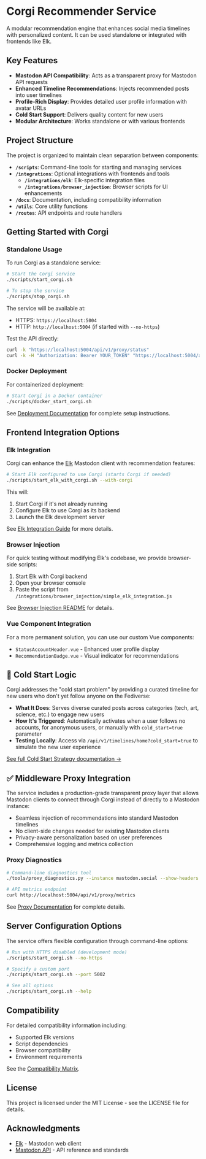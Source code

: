 # Corgi Recommender Service

A modular recommendation engine that enhances social media timelines with personalized content. It can be used standalone or integrated with frontends like Elk.

## Key Features

- **Mastodon API Compatibility**: Acts as a transparent proxy for Mastodon API requests
- **Enhanced Timeline Recommendations**: Injects recommended posts into user timelines
- **Profile-Rich Display**: Provides detailed user profile information with avatar URLs
- **Cold Start Support**: Delivers quality content for new users
- **Modular Architecture**: Works standalone or with various frontends

## Project Structure

The project is organized to maintain clean separation between components:

- **`/scripts`**: Command-line tools for starting and managing services
- **`/integrations`**: Optional integrations with frontends and tools
  - **`/integrations/elk`**: Elk-specific integration files
  - **`/integrations/browser_injection`**: Browser scripts for UI enhancements
- **`/docs`**: Documentation, including compatibility information
- **`/utils`**: Core utility functions
- **`/routes`**: API endpoints and route handlers

## Getting Started with Corgi

### Standalone Usage

To run Corgi as a standalone service:

```bash
# Start the Corgi service
./scripts/start_corgi.sh

# To stop the service
./scripts/stop_corgi.sh
```

The service will be available at:
- HTTPS: `https://localhost:5004`
- HTTP: `http://localhost:5004` (if started with `--no-https`)

Test the API directly:

```bash
curl -k "https://localhost:5004/api/v1/proxy/status"
curl -k -H "Authorization: Bearer YOUR_TOKEN" "https://localhost:5004/api/v1/timelines/home"
```

### Docker Deployment

For containerized deployment:

```bash
# Start Corgi in a Docker container
./scripts/docker_start_corgi.sh
```

See [Deployment Documentation](docs/deployment.md) for complete setup instructions.

## Frontend Integration Options

### Elk Integration

Corgi can enhance the [Elk](https://github.com/elk-zone/elk) Mastodon client with recommendation features:

```bash
# Start Elk configured to use Corgi (starts Corgi if needed)
./scripts/start_elk_with_corgi.sh --with-corgi
```

This will:
1. Start Corgi if it's not already running
2. Configure Elk to use Corgi as its backend
3. Launch the Elk development server

See [Elk Integration Guide](docs/elk_integration.md) for more details.

### Browser Injection

For quick testing without modifying Elk's codebase, we provide browser-side scripts:

1. Start Elk with Corgi backend
2. Open your browser console
3. Paste the script from `/integrations/browser_injection/simple_elk_integration.js`

See [Browser Injection README](integrations/browser_injection/README.md) for details.

### Vue Component Integration

For a more permanent solution, you can use our custom Vue components:

- `StatusAccountHeader.vue` - Enhanced user profile display
- `RecommendationBadge.vue` - Visual indicator for recommendations

## 🚀 Cold Start Logic

Corgi addresses the "cold start problem" by providing a curated timeline for new users who don't yet follow anyone on the Fediverse:

- **What It Does**: Serves diverse curated posts across categories (tech, art, science, etc.) to engage new users
- **How It's Triggered**: Automatically activates when a user follows no accounts, for anonymous users, or manually with `cold_start=true` parameter
- **Testing Locally**: Access via `/api/v1/timelines/home?cold_start=true` to simulate the new user experience

[See full Cold Start Strategy documentation →](docs/cold_start_strategy.md)

## ✅ Middleware Proxy Integration

The service includes a production-grade transparent proxy layer that allows Mastodon clients to connect through Corgi instead of directly to a Mastodon instance:

- Seamless injection of recommendations into standard Mastodon timelines
- No client-side changes needed for existing Mastodon clients
- Privacy-aware personalization based on user preferences
- Comprehensive logging and metrics collection

### Proxy Diagnostics

```bash
# Command-line diagnostics tool
./tools/proxy_diagnostics.py --instance mastodon.social --show-headers

# API metrics endpoint
curl http://localhost:5004/api/v1/proxy/metrics
```

See [Proxy Documentation](docs/proxy.md) for complete details.

## Server Configuration Options

The service offers flexible configuration through command-line options:

```bash
# Run with HTTPS disabled (development mode)
./scripts/start_corgi.sh --no-https

# Specify a custom port
./scripts/start_corgi.sh --port 5002

# See all options
./scripts/start_corgi.sh --help
```

## Compatibility

For detailed compatibility information including:
- Supported Elk versions
- Script dependencies
- Browser compatibility
- Environment requirements

See the [Compatibility Matrix](docs/COMPATIBILITY.md).

## License

This project is licensed under the MIT License - see the LICENSE file for details.

## Acknowledgments

- [Elk](https://github.com/elk-zone/elk) - Mastodon web client
- [Mastodon API](https://docs.joinmastodon.org/api/) - API reference and standards